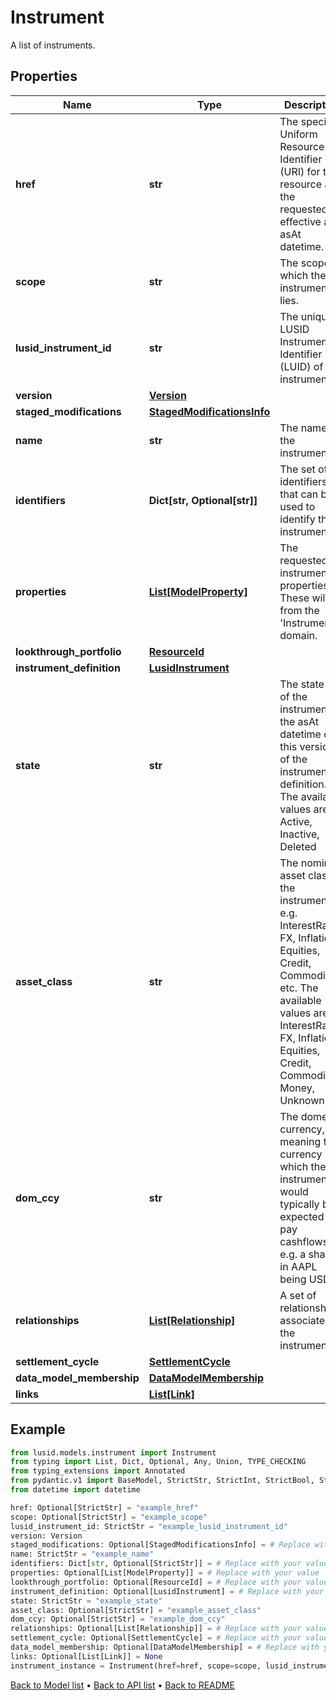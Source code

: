 # Instrument

A list of instruments.
## Properties
Name | Type | Description | Notes
------------ | ------------- | ------------- | -------------
**href** | **str** | The specific Uniform Resource Identifier (URI) for this resource at the requested effective and asAt datetime. | [optional] 
**scope** | **str** | The scope in which the instrument lies. | [optional] 
**lusid_instrument_id** | **str** | The unique LUSID Instrument Identifier (LUID) of the instrument. | 
**version** | [**Version**](Version.md) |  | 
**staged_modifications** | [**StagedModificationsInfo**](StagedModificationsInfo.md) |  | [optional] 
**name** | **str** | The name of the instrument. | 
**identifiers** | **Dict[str, Optional[str]]** | The set of identifiers that can be used to identify the instrument. | 
**properties** | [**List[ModelProperty]**](ModelProperty.md) | The requested instrument properties. These will be from the &#39;Instrument&#39; domain. | [optional] 
**lookthrough_portfolio** | [**ResourceId**](ResourceId.md) |  | [optional] 
**instrument_definition** | [**LusidInstrument**](LusidInstrument.md) |  | [optional] 
**state** | **str** | The state of of the instrument at the asAt datetime of this version of the instrument definition. The available values are: Active, Inactive, Deleted | 
**asset_class** | **str** | The nominal asset class of the instrument, e.g. InterestRates, FX, Inflation, Equities, Credit, Commodities, etc. The available values are: InterestRates, FX, Inflation, Equities, Credit, Commodities, Money, Unknown | [optional] 
**dom_ccy** | **str** | The domestic currency, meaning the currency in which the instrument would typically be expected to pay cashflows, e.g. a share in AAPL being USD. | [optional] 
**relationships** | [**List[Relationship]**](Relationship.md) | A set of relationships associated to the instrument. | [optional] 
**settlement_cycle** | [**SettlementCycle**](SettlementCycle.md) |  | [optional] 
**data_model_membership** | [**DataModelMembership**](DataModelMembership.md) |  | [optional] 
**links** | [**List[Link]**](Link.md) |  | [optional] 
## Example

```python
from lusid.models.instrument import Instrument
from typing import List, Dict, Optional, Any, Union, TYPE_CHECKING
from typing_extensions import Annotated
from pydantic.v1 import BaseModel, StrictStr, StrictInt, StrictBool, StrictFloat, StrictBytes, Field, validator, ValidationError, conlist, constr
from datetime import datetime

href: Optional[StrictStr] = "example_href"
scope: Optional[StrictStr] = "example_scope"
lusid_instrument_id: StrictStr = "example_lusid_instrument_id"
version: Version
staged_modifications: Optional[StagedModificationsInfo] = # Replace with your value
name: StrictStr = "example_name"
identifiers: Dict[str, Optional[StrictStr]] = # Replace with your value
properties: Optional[List[ModelProperty]] = # Replace with your value
lookthrough_portfolio: Optional[ResourceId] = # Replace with your value
instrument_definition: Optional[LusidInstrument] = # Replace with your value
state: StrictStr = "example_state"
asset_class: Optional[StrictStr] = "example_asset_class"
dom_ccy: Optional[StrictStr] = "example_dom_ccy"
relationships: Optional[List[Relationship]] = # Replace with your value
settlement_cycle: Optional[SettlementCycle] = # Replace with your value
data_model_membership: Optional[DataModelMembership] = # Replace with your value
links: Optional[List[Link]] = None
instrument_instance = Instrument(href=href, scope=scope, lusid_instrument_id=lusid_instrument_id, version=version, staged_modifications=staged_modifications, name=name, identifiers=identifiers, properties=properties, lookthrough_portfolio=lookthrough_portfolio, instrument_definition=instrument_definition, state=state, asset_class=asset_class, dom_ccy=dom_ccy, relationships=relationships, settlement_cycle=settlement_cycle, data_model_membership=data_model_membership, links=links)

```

[Back to Model list](../README.md#documentation-for-models) &#8226; [Back to API list](../README.md#documentation-for-api-endpoints) &#8226; [Back to README](../README.md)

